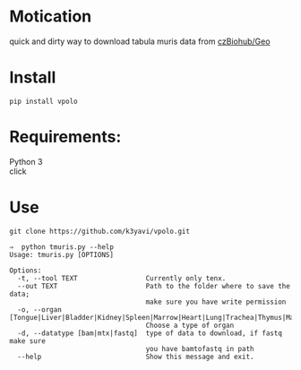 # Motication
quick and dirty way to download tabula muris data from [czBiohub/Geo](https://github.com/czbiohub/tabula-muris)

# Install
`pip install vpolo`

# Requirements:
Python 3  
click  

# Use
```
git clone https://github.com/k3yavi/vpolo.git
```

```
⇒  python tmuris.py --help  
Usage: tmuris.py [OPTIONS]  

Options:
  -t, --tool TEXT                 Currently only tenx.
  --out TEXT                      Path to the folder where to save the data;
                                  make sure you have write permission
  -o, --organ [Tongue|Liver|Bladder|Kidney|Spleen|Marrow|Heart|Lung|Trachea|Thymus|Mammary|Muscle]
                                  Choose a type of organ
  -d, --datatype [bam|mtx|fastq]  type of data to download, if fastq make sure
                                  you have bamtofastq in path
  --help                          Show this message and exit.
```
